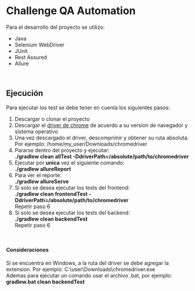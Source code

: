 # Challenge QA Automation

Para el desarrollo del proyecto se utilizo: 
 <br>
 <ul>
     <li>Java</li>
     <li>Selenium WebDriver</li>
     <li>JUnit</li>
     <li>Rest Assured</li>
     <li>Allure</li>
 </ul>
 <br>
 
## Ejecución

Para ejecutar los test se debe tener en cuenta los siguientes pasos:
 <br>
 <ol>
    <li>Descargar o clonar el proyecto</li>
    <li>Descargar el <a href="">driver de chrome</a> de acuerdo a su version de navegador y sistema operativo</li>
    <li>Una vez descargado el driver, descomprimir y obtener su ruta absoluta. Por ejemplo: /home/my_user/Downloads/chromedriver</li>
    <li>Pararse dentro del proyecto y ejecutar: 
        <br><strong>./gradlew clean allTest -DdriverPath=/absolute/path/to/chromedriver</strong>
    </li>
    <li>Ejecutar por <strong>unica</strong> vez el siguiente comando: 
        <br><strong>./gradlew allureReport</strong>
    </li>
    <li>Para ver el reporte: <br><strong>./gradlew allureServe</strong></li>
    <li>Si solo se desea ejecutar los tests del frontend:
        <br><strong>./gradlew clean frontendTest -DdriverPath=/absolute/path/to/chromedriver</strong>
        <br>Repetir paso 6
    </li>
    <li>Si solo se desea ejecutar los tests del backend:
            <br><strong>./gradlew clean backendTest</strong>
            <br>Repetir paso 6
     </li>
 </ol>
<br>

<h4>Consideraciones</h4>

Si se encuentra en Windows, a la ruta del driver se debe agregar la extension. Por ejemplo: C:\user\Downloads\chromedriver.exe
<br>
Ademas para ejecutar un comando usar el archivo .bat, por ejemplo: <strong>gradlew.bat clean backendTest</strong>